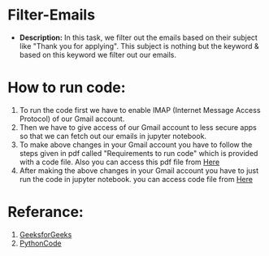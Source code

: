 # Filter-Emails
* __Description:__
In this task, we filter out the emails based on their subject like "Thank you for applying". This subject is nothing but the keyword & based on this keyword we filter out our emails.

# How to run code:
1. To run the code first we have to enable IMAP (Internet Message Access Protocol) of our Gmail account.
2. Then we have to give access of our Gmail account to less secure apps so that we can fetch out our emails in jupyter notebook.
3. To make above changes in your Gmail account you have to follow the steps given in pdf called "Requirements to run code" which is provided with a code file. Also you can access this pdf file from [Here](https://github.com/DINESHGITAYE/Filter-Emails/blob/main/Requirements%20to%20run%20the%20code.pdf)
4. After making the above changes in your Gmail account you have to just run the code in jupyter notebook. you can access code file from [Here](https://github.com/DINESHGITAYE/Filter-Emails/blob/main/Internship%20Task.ipynb)

# Referance:
1. [GeeksforGeeks](https://www.geeksforgeeks.org/python-fetch-your-gmail-emails-from-a-particular-user/)
2. [PythonCode](https://www.thepythoncode.com/article/reading-emails-in-python)
